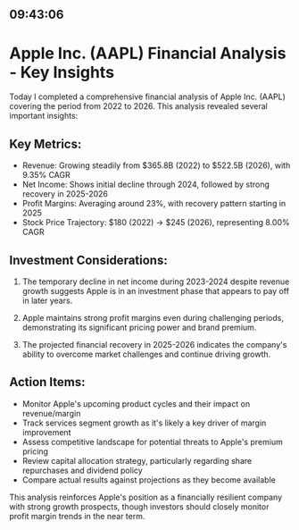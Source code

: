 
## 09:43:06
# Apple Inc. (AAPL) Financial Analysis - Key Insights

Today I completed a comprehensive financial analysis of Apple Inc. (AAPL) covering the period from 2022 to 2026. This analysis revealed several important insights:

## Key Metrics:
- Revenue: Growing steadily from $365.8B (2022) to $522.5B (2026), with 9.35% CAGR
- Net Income: Shows initial decline through 2024, followed by strong recovery in 2025-2026
- Profit Margins: Averaging around 23%, with recovery pattern starting in 2025
- Stock Price Trajectory: $180 (2022) → $245 (2026), representing 8.00% CAGR

## Investment Considerations:

1. The temporary decline in net income during 2023-2024 despite revenue growth suggests Apple is in an investment phase that appears to pay off in later years.

2. Apple maintains strong profit margins even during challenging periods, demonstrating its significant pricing power and brand premium.

3. The projected financial recovery in 2025-2026 indicates the company's ability to overcome market challenges and continue driving growth.

## Action Items:
- Monitor Apple's upcoming product cycles and their impact on revenue/margin
- Track services segment growth as it's likely a key driver of margin improvement
- Assess competitive landscape for potential threats to Apple's premium pricing
- Review capital allocation strategy, particularly regarding share repurchases and dividend policy
- Compare actual results against projections as they become available

This analysis reinforces Apple's position as a financially resilient company with strong growth prospects, though investors should closely monitor profit margin trends in the near term.

